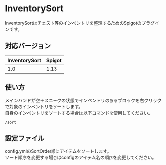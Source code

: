 # InventorySort
InventorySortはチェスト等のインベントリを整理するためのSpigotのプラグインです。

## 対応バージョン
| InventorySort | Spigot |
----|---- 
| 1.0 | 1.13 |

## 使い方
メインハンドが空＋スニークの状態でインベントリのあるブロックを右クリックで対象のインベントリをソートします。  
自身のインベントリをソートする場合は以下コマンドを使用してください。
~~~
/sort 
~~~

## 設定ファイル
config.ymlのSortOrder順にアイテムをソートします。  
ソート順序を変更する場合はconfigのアイテム名の順序を変更してください。
